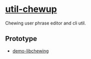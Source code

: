 # [util-chewup](https://github.com/samwhelp/util-chewup)

Chewing user phrase editor and cli util.

## Prototype

* [demo-libchewing](https://github.com/samwhelp/demo-libchewing)
